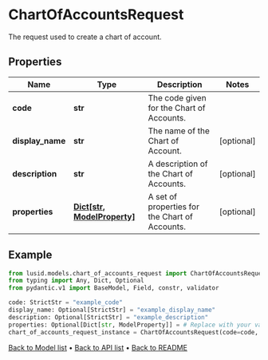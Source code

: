 # ChartOfAccountsRequest

The request used to create a chart of account.
## Properties
Name | Type | Description | Notes
------------ | ------------- | ------------- | -------------
**code** | **str** | The code given for the Chart of Accounts. | 
**display_name** | **str** | The name of the Chart of Account. | [optional] 
**description** | **str** | A description of the Chart of Accounts. | [optional] 
**properties** | [**Dict[str, ModelProperty]**](ModelProperty.md) | A set of properties for the Chart of Accounts. | [optional] 
## Example

```python
from lusid.models.chart_of_accounts_request import ChartOfAccountsRequest
from typing import Any, Dict, Optional
from pydantic.v1 import BaseModel, Field, constr, validator

code: StrictStr = "example_code"
display_name: Optional[StrictStr] = "example_display_name"
description: Optional[StrictStr] = "example_description"
properties: Optional[Dict[str, ModelProperty]] = # Replace with your value
chart_of_accounts_request_instance = ChartOfAccountsRequest(code=code, display_name=display_name, description=description, properties=properties)

```

[Back to Model list](../README.md#documentation-for-models) &#8226; [Back to API list](../README.md#documentation-for-api-endpoints) &#8226; [Back to README](../README.md)

